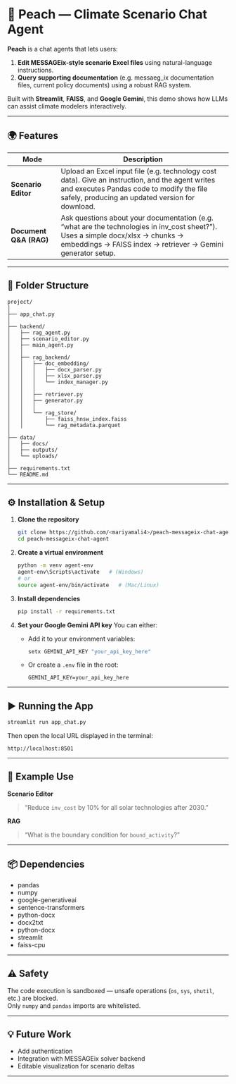# 🍑 Peach — Climate Scenario Chat Agent

**Peach** is a chat agents that lets users:
1. **Edit MESSAGEix-style scenario Excel files** using natural-language instructions.
2. **Query supporting documentation** (e.g. messaeg_ix documentation files, current policy documents) using a robust RAG system.

Built with **Streamlit**, **FAISS**, and **Google Gemini**, this demo shows how LLMs can assist climate modelers interactively.

---

## 🌍 Features

| Mode | Description |
|------|--------------|
| **Scenario Editor** | Upload an Excel input file (e.g. technology cost data). Give an instruction, and the agent writes and executes Pandas code to modify the file safely, producing an updated version for download. |
| **Document Q&A (RAG)** | Ask questions about your documentation (e.g. “what are the technologies in inv_cost sheet?”). Uses a simple docx/xlsx → chunks → embeddings → FAISS index → retriever → Gemini generator setup. |

---

## 🧩 Folder Structure

```
project/
│
├── app_chat.py
│
├── backend/
│   ├── rag_agent.py
│   ├── scenario_editor.py
│   ├── main_agent.py
│   │
│   ├── rag_backend/
│   │   ├── doc_embedding/
│   │   │   ├── docx_parser.py
│   │   │   ├── xlsx_parser.py
│   │   │   └── index_manager.py
│   │   │
│   │   ├── retriever.py
│   │   ├── generator.py
│   │   │
│   │   └── rag_store/
│   │       ├── faiss_hnsw_index.faiss
│   │       └── rag_metadata.parquet
│
├── data/
│   ├── docs/
│   ├── outputs/
│   └── uploads/
│
├── requirements.txt
└── README.md
```

---

## ⚙️ Installation & Setup

1. **Clone the repository**
   ```bash
   git clone https://github.com/<mariyamali4>/peach-messageix-chat-agent.git
   cd peach-messageix-chat-agent
   ```

2. **Create a virtual environment**
   ```bash
   python -m venv agent-env
   agent-env\Scripts\activate   # (Windows)
   # or
   source agent-env/bin/activate   # (Mac/Linux)
   ```

3. **Install dependencies**
   ```bash
   pip install -r requirements.txt
   ```

4. **Set your Google Gemini API key**
   You can either:
   - Add it to your environment variables:
     ```bash
     setx GEMINI_API_KEY "your_api_key_here"
     ```
   - Or create a `.env` file in the root:
     ```
     GEMINI_API_KEY=your_api_key_here
     ```

---

## ▶️ Running the App

```bash
streamlit run app_chat.py
```

Then open the local URL displayed in the terminal:
```
http://localhost:8501
```

---

## 🧠 Example Use

**Scenario Editor**
> “Reduce `inv_cost` by 10% for all solar technologies after 2030.”

**RAG**
> “What is the boundary condition for `bound_activity`?”

---

## 📦 Dependencies

- pandas
- numpy
- google-generativeai
- sentence-transformers
- python-docx
- docx2txt
- python-docx
- streamlit
- faiss-cpu

---

## ⚠️ Safety

The code execution is sandboxed — unsafe operations (`os`, `sys`, `shutil`, etc.) are blocked.  
Only `numpy` and `pandas` imports are whitelisted.

---

## 💡 Future Work

- Add authentication
- Integration with MESSAGEix solver backend
- Editable visualization for scenario deltas

---
